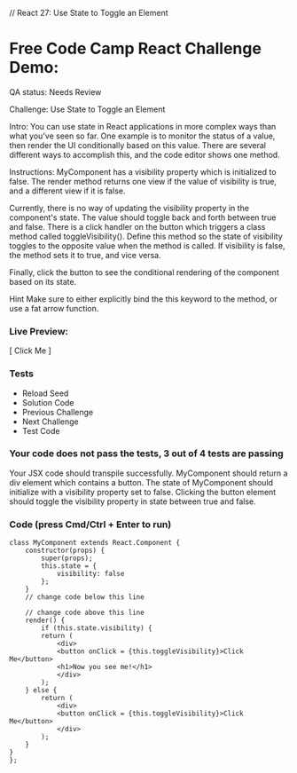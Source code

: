 // React 27: Use State to Toggle an Element

# Free Code Camp React Challenge Demo: 

QA status: Needs Review

Challenge: Use State to Toggle an Element

Intro: You can use state in React applications in more complex ways than what you've seen so far. One example is to monitor the status of a value, then render the UI conditionally based on this value. There are several different ways to accomplish this, and the code editor shows one method.

Instructions: MyComponent has a visibility property which is initialized to false. The render method returns one view if the value of visibility is true, and a different view if it is false. 

Currently, there is no way of updating the visibility property in the component's state. The value should toggle back and forth between true and false. There is a click handler on the button which triggers a class method called toggleVisibility(). Define this method so the state of visibility toggles to the opposite value when the method is called. If visibility is false, the method sets it to true, and vice versa. 

Finally, click the button to see the conditional rendering of the component based on its state.

Hint
Make sure to either explicitly bind the this keyword to the method, or use a fat arrow function.

### Live Preview:

[ Click Me ]

### Tests

* Reload Seed
* Solution Code
* Previous Challenge
* Next Challenge
* Test Code

### Your code does not pass the tests, 3 out of 4 tests are passing
Your JSX code should transpile successfully.
MyComponent should return a div element which contains a button.
The state of MyComponent should initialize with a visibility property set to false.
Clicking the button element should toggle the visibility property in state between true and false.

### Code (press Cmd/Ctrl + Enter to run)

    class MyComponent extends React.Component {
        constructor(props) {
            super(props);
            this.state = {
                visibility: false
            };
        }
        // change code below this line

        // change code above this line
        render() {
            if (this.state.visibility) {
            return (
                <div>
                <button onClick = {this.toggleVisibility}>Click Me</button>
                <h1>Now you see me!</h1>
                </div>
            );
        } else {
            return (
                <div>
                <button onClick = {this.toggleVisibility}>Click Me</button>
                </div>
            );
        }
    }
    };